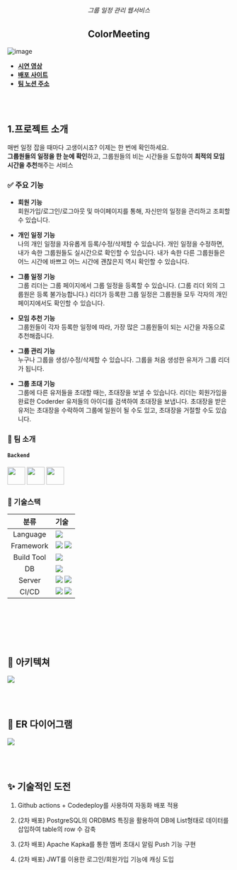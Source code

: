 <h6 align="center"> 그룹 일정 관리 웹서비스</h6>
<h2 align="center">ColorMeeting</h2>

![image](https://user-images.githubusercontent.com/100582309/226905677-11b85c2f-efec-4632-b0a0-e11fcd76eda7.png)
 - **[시연 영상]()<br>**
 - **[배포 사이트]()<br>**
 - **[팀 노션 주소](https://www.notion.so/coderder/Coderder-f4aec4bc4da242349797c0d6ebf9e766)**

<br><br>


## 1.프로젝트 소개
매번 일정 잡을 때마다 고생이시죠? 이제는 한 번에 확인하세요.<br>
**그룹원들의 일정을 한 눈에 확인**하고, 그룹원들의 비는 시간들을 도합하여 **최적의 모임 시간을 추천**해주는 서비스

### ✅ 주요 기능
- **회원 기능**<br>
  회원가입/로그인/로그아웃 및 마이페이지를 통해, 자신만의 일정을 관리하고 조회할 수 있습니다.
  
- **개인 일정 기능**<br>
  나의 개인 일정을 자유롭게 등록/수정/삭제할 수 있습니다. 개인 일정을 수정하면, 내가 속한 그룹원들도 실시간으로 확인할 수 있습니다. 내가 속한 다른 그룹원들은 어느 시간에 바쁘고 어느 시간에 괜찮은지 역시 확인할 수 있습니다.
  
- **그룹 일정 기능**<br>
  그룹 리더는 그룹 페이지에서 그룹 일정을 등록할 수 있습니다. (그룹 리더 외의 그룹원은 등록 불가능합니다.) 리더가 등록한 그룹 일정은 그룹원들 모두 각자의 개인 페이지에서도 확인할 수 있습니다.
  
- **모임 추천 기능**<br>
  그룹원들이 각자 등록한 일정에 따라, 가장 많은 그룹원들이 되는 시간을 자동으로 추천해줍니다.

- **그룹 관리 기능**<br>
  누구나 그룹을 생성/수정/삭제할 수 있습니다. 그룹을 처음 생성한 유저가 그룹 리더가 됩니다.
  
- **그룹 초대 기능**<br>
  그룹에 다른 유저들을 초대할 때는, 초대장을 보낼 수 있습니다. 리더는 회원가입을 완료한 Coderder 유저들의 아이디를 검색하여 초대장을 보냅니다. 초대장을 받은 유저는 초대장을 수락하여 그룹에 일원이 될 수도 있고, 초대장을 거절할 수도 있습니다.
  
  
### 👥 팀 소개
#### `Backend`
<a href="https://github.com/JungguKang" target="_blank"><img height="40"  src="https://img.shields.io/static/v1?label=Spring&message=강정구 &color=08CE5D&style=for-the-badge&>"/></a>
<a href="https://github.com/JinJiyeon" target="_blank"><img height="40"  src="https://img.shields.io/static/v1?label=Spring&message=진지연 &color=08CE5D&style=for-the-badge&>"/></a>
<a href="https://github.com/deingvelop" target="_blank"><img height="40"  src="https://img.shields.io/static/v1?label=Spring&message=송민진 &color=08CE5D&style=for-the-badge&>"/></a>


### 📜 기술스택
|분류|기술|
| :-: |:- |
|Language|<img src="https://img.shields.io/badge/JAVA-007396?style=for-the-badge&logo=java&logoColor=white">|
|Framework|<img src="https://img.shields.io/badge/Spring-6DB33F?style=for-the-badge&logo=Spring&logoColor=white"> <img src="https://img.shields.io/badge/Springboot-6DB33F?style=for-the-badge&logo=Springboot&logoColor=white">|
|Build Tool|<img src="https://img.shields.io/badge/gradle-02303A?style=for-the-badge&logo=gradle&logoColor=white">|
|DB|<img src="https://img.shields.io/badge/postgresql-4479A1?style=for-the-badge&logo=postgresql&logoColor=white">|
|Server|<img src="https://img.shields.io/badge/aws-232F3E?style=for-the-badge&logo=AmazonAWS&logoColor=white"> <img src="https://img.shields.io/badge/Amazon S3-569A31?style=for-the-badge&logo=Amazon S3&logoColor=white">|
|CI/CD|<img src="https://img.shields.io/badge/GitHub Actions-2088FF?style=for-the-badge&logo=GitHub Actions&logoColor=white"> <img src="https://img.shields.io/badge/codedeploy-6DB33F?style=for-the-badge&logo=codedeploy&logoColor=white">|


<br><br>


<br><br>







## 🏰 아키텍쳐
<!-- <details>
<summary> <b>아키텍쳐 바로보기</b> </summary>
    <img src="https://user-images.githubusercontent.com/100582309/196345657-eaf613d7-01bc-4118-8df8-b08198704d5f.png"> 
</details> -->


<img src="https://user-images.githubusercontent.com/100582309/196345657-eaf613d7-01bc-4118-8df8-b08198704d5f.png"> 

<br><br>



## 📕 ER 다이어그램     
    
<!-- <details>
<summary> <b>ERD 바로보기</b> </summary>
    <img src="https://user-images.githubusercontent.com/100582309/196347173-6b00b013-187e-4a4c-92b0-ab36f4a84779.png"> 
</details> -->

<img src="https://user-images.githubusercontent.com/100582309/196347173-6b00b013-187e-4a4c-92b0-ab36f4a84779.png"> 

<br><br>



## ✨ 기술적인 도전

1. Github actions + Codedeploy를 사용하여 자동화 배포 적용

2. (2차 배포) PostgreSQL의 ORDBMS 특징을 활용하여 DB에 List형태로 데이터를 삽입하여 table의 row 수 감축

3. (2차 배포) Apache Kapka를 통한 멤버 초대시 알림 Push 기능 구현

4. (2차 배포) JWT를 이용한 로그인/회원가입 기능에 캐싱 도입

<br />
